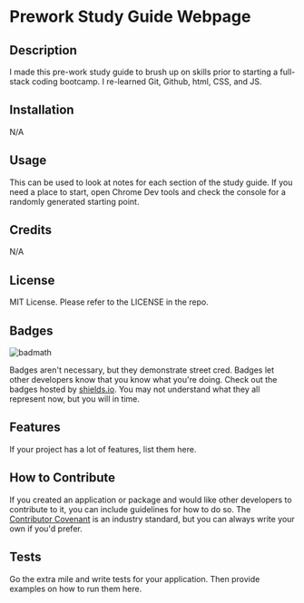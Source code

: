 # Prework Study Guide Webpage

## Description

I made this pre-work study guide to brush up on skills prior to starting a full-stack coding bootcamp. I re-learned Git, Github, html, CSS, and JS. 


## Installation

N/A

## Usage

This can be used to look at notes for each section of the study guide. If you need a place to start, open Chrome Dev tools and check the console for a randomly generated starting point. 

## Credits

N/A

## License

MIT License. Please refer to the LICENSE in the repo.


## Badges

![badmath](https://img.shields.io/github/languages/top/nielsenjared/badmath)

Badges aren't necessary, but they demonstrate street cred. Badges let other developers know that you know what you're doing. Check out the badges hosted by [shields.io](https://shields.io/). You may not understand what they all represent now, but you will in time.

## Features

If your project has a lot of features, list them here.

## How to Contribute

If you created an application or package and would like other developers to contribute to it, you can include guidelines for how to do so. The [Contributor Covenant](https://www.contributor-covenant.org/) is an industry standard, but you can always write your own if you'd prefer.

## Tests

Go the extra mile and write tests for your application. Then provide examples on how to run them here.